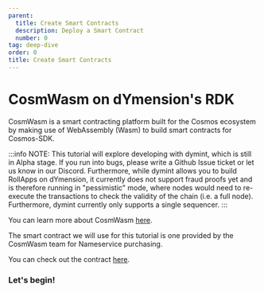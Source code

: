 ```yaml
---
parent:
  title: Create Smart Contracts
  description: Deploy a Smart Contract
  number: 0
tag: deep-dive
order: 0
title: Create Smart Contracts
---
```


# CosmWasm on dYmension's RDK

CosmWasm is a smart contracting platform built for the Cosmos ecosystem by making use of WebAssembly (Wasm) to build smart contracts
for Cosmos-SDK.

:::info NOTE:
This tutorial will explore developing with dymint, which is still in Alpha stage. If you run into bugs, please write a Github Issue ticket or let us know in our Discord. Furthermore, while dymint allows you to build RollApps on dYmension, it currently does not support fraud proofs yet and is therefore running in "pessimistic" mode, where nodes would need to re-execute the transactions to check the validity of the chain (i.e. a full node). Furthermore, dymint currently only supports a single sequencer.
:::

You can learn more about CosmWasm [here](https://docs.cosmwasm.com/docs/1.0/).

The smart contract we will use for this tutorial is one provided by the CosmWasm team for Nameservice purchasing.

You can check out the contract [here](https://github.com/InterWasm/cw-contracts/tree/main/contracts/nameservice).

### Let's begin!
